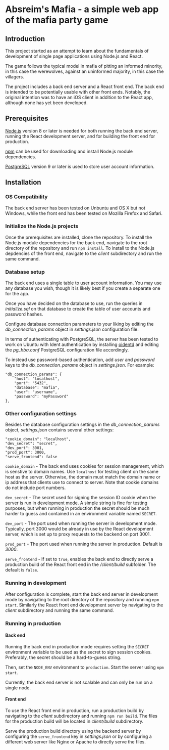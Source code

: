 Absreim's Mafia - a simple web app of the mafia party game
==========================================================

Introduction
------------

This project started as an attempt to learn about the fundamentals of
development of single page applications using Node.js and React.

The game follows the typical model in mafia of pitting an informed
minority, in this case the werewolves, against an uninformed majority,
in this case the villagers.

The project includes a back end server and a React front end. The back end
is intended to be potentially usable with other front ends. Notably, the
original intention was to have an iOS client in addition to the React app,
although none has yet been developed.

Prerequisites
--------------

[Node.js](https://nodejs.org) version 8 or later is needed for both running 
the back end server, running the React development server, and for building 
the front end for production.

[npm](https://www.npmjs.com/) can be used for downloading and install Node.js
module dependencies.

[PostgreSQL](https://www.postgresql.org/) version 9 or later is used to store
user account information.

Installation
------------

### OS Compatibility

The back end server has been tested on Unbuntu and OS X but not Windows,
while the front end has been tested on Mozilla Firefox and Safari.

### Initialize the Node.js projects

Once the prerequisites are installed, clone the repository. To install the
Node.js module dependencies for the back end, navigate to the root directory 
of the repository and run `npm install`. To install to the Node.js depdencies
of the front end, navigate to the *client* subdirectory and run the same
command.

### Database setup

The back end uses a single table to user account information. You may use any
database you wish, though it is likely best if you create a separate one for
the app.

Once you have decided on the database to use, run the queries in 
*initialize.sql* on that database to create the table of user accounts and
password hashes.

Configure database connection parameters to your liking by editing the
*db_connection_params* object in *settings.json* configuration file.

In terms of authenticating with PostgreSQL, the server has been tested to work 
on Ubuntu with Ident authentication by installing 
[oidentd](https://oidentd.janikrabe.com/) and editing the *pg_hba.conf*
PostgreSQL configuration file accordingly.

To instead use password-based authentication, add *user* and *password* keys
to the *db_connection_params* object in *settings.json*. For example:

    "db_connection_params": {
        "host": "localhost",
        "port": "5432",
        "database": "mafia",
        "user": "username",
        "password": "myPassword"
    },

### Other configuration settings

Besides the database configuration settings in the *db_connection_params*
object, *settings.json* contains several other settings:

    "cookie_domain": "localhost",
    "dev_secret": "secret",
    "dev_port": 3001,
    "prod_port": 3000,
    "serve_frontend": false

`cookie_domain` - The back end uses cookies for session management, which is
senstive to domain names. Use `localhost` for testing client on the same host
as the server. Otherwise, the domain must match the domain name or ip address
that clients use to connect to server. Note that cookie domains do not include
port numbers.

`dev_secret` - The secret used for signing the session ID cookie when the
server is run in development mode. A simple string is fine for testing purposes,
but when running in production the secret should be much harder to guess and
contained in an environment variable named `SECRET`.

`dev_port` - The port used when running the server in development mode.
Typically, port 3000 would be already in use by the React development server, 
which is set up to proxy requests to the backend on port 3001.

`prod_port` - The port used when running the server in production. Default is
*3000*.

`serve_frontend` - If set to `true`, enables the back end to directly serve
a production build of the React front end in the */client/build* subfolder.
The default is `false`.

### Running in development

After configuration is complete, start the back end server in development mode
by navigating to the root directory of the repository and running `npm start`.
Similarly the React front end development server by navigating to the *client*
subdirectory and running the same command.

### Running in production

#### Back end

Running the back end in production mode requires setting the `SECRET`
environment variable to be used as the secret to sign session cookies.
Preferably, the secret should be a hard-to-guess string.

Then, set the `NODE_ENV` environment to `production`. Start the server
using `npm start`.

Currently, the back end server is not scalable and can only be run on a
single node.

#### Front end

To use the React front end in production, run a production build by navigating
to the *client* subdirectory and running `npm run build`. The files for the 
production build will be located in *client/build* subdirectory.

Serve the production build directory using the backend server by configuring
the `serve_frontend` key in *settings.json* or by configuring a different
web server like Nginx or Apache to directly serve the files.